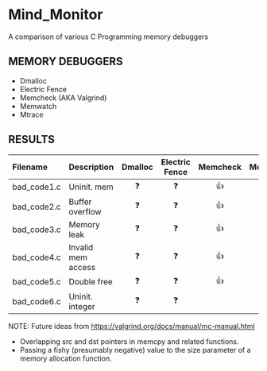# Mind_Monitor
A comparison of various C Programming memory debuggers

## MEMORY DEBUGGERS

* Dmalloc
* Electric Fence
* Memcheck (AKA Valgrind)
* Memwatch
* Mtrace

## RESULTS

| Filename    | Description        | Dmalloc    | Electric Fence  | Memcheck   | Memwatch   | Mtrace     |
| :---------- | :----------------- | :--------: | :-------------: | :--------: | :--------: | :--------: |
| bad_code1.c | Uninit. mem        | :question: | :question:      | :+1:       | :question: | :question: |
| bad_code2.c | Buffer overflow    | :question: | :question:      | :+1:       | :question: | :question: |
| bad_code3.c | Memory leak        | :question: | :question:      | :+1:       | :question: | :question: |
| bad_code4.c | Invalid mem access | :question: | :question:      | :+1:       | :question: | :question: |
| bad_code5.c | Double free        | :question: | :question:      | :+1:       | :question: | :question: |
| bad_code6.c | Uninit. integer    | :question: | :question:      |            | :question: | :question: |


NOTE:  Future ideas from https://valgrind.org/docs/manual/mc-manual.html
* Overlapping src and dst pointers in memcpy and related functions.
* Passing a fishy (presumably negative) value to the size parameter of a memory allocation function.
